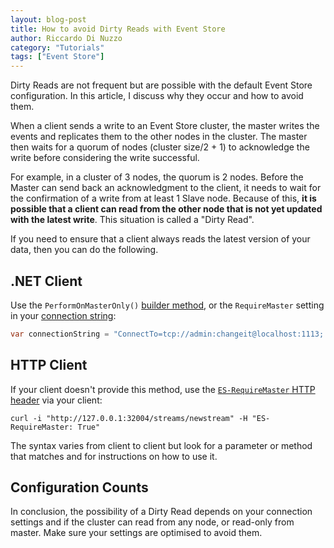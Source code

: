 ```yaml
---
layout: blog-post
title: How to avoid Dirty Reads with Event Store
author: Riccardo Di Nuzzo
category: "Tutorials"
tags: ["Event Store"]
---
```


Dirty Reads are not frequent but are possible with the default Event Store configuration. In this article, I discuss why they occur and how to avoid them.

When a client sends a write to an Event Store cluster, the master writes the events and replicates them to the other nodes in the cluster. The master then waits for a quorum of nodes (cluster size/2 + 1) to acknowledge the write before considering the write successful.

For example, in a cluster of 3 nodes, the quorum is 2 nodes. Before the Master can send back an acknowledgment to the client, it needs to wait for the confirmation of a write from at least 1 Slave node. Because of this, **it is possible that a client can read from the other node that is not yet updated with the latest write**. This situation is called a "Dirty Read".

If you need to ensure that a client always reads the latest version of your data, then you can do the following.

## .NET Client

Use the `PerformOnMasterOnly()` [builder method](/docs/dotnet-api/connecting-to-a-server/index.html#node-preference), or the `RequireMaster` setting in your [connection string](/docs/dotnet-api/connecting-to-a-server/index.html#creating-a-connection):

```csharp
var connectionString = "ConnectTo=tcp://admin:changeit@localhost:1113; RequireMaster=True"
```

## HTTP Client

If your client doesn't provide this method, use the [`ES-RequireMaster` HTTP header](/docs/http-api/optional-http-headers/requires-master/index.html) via your client:

```shell
curl -i "http://127.0.0.1:32004/streams/newstream" -H "ES-RequireMaster: True"
```

The syntax varies from client to client but look for a parameter or method that matches and for instructions on how to use it.

## Configuration Counts

In conclusion, the possibility of a Dirty Read depends on your connection settings and if the cluster can read from any node, or read-only from master. Make sure your settings are optimised to avoid them.
